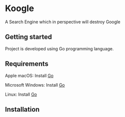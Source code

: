 # Koogle
A Search Engine which in perspective will destroy Google

## Getting started
Project is developed using Go programming language.

## Requirements
Apple macOS: Install [Go](https://storage.googleapis.com/golang/go1.9.darwin-amd64.pkg)

Microsoft Windows: Install [Go](https://storage.googleapis.com/golang/go1.9.windows-amd64.msi)

Linux: Install [Go](https://storage.googleapis.com/golang/go1.9.linux-amd64.tar.gz)

## Installation

